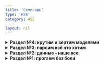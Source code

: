 ```yaml
---
title: 'Семинары'
type: 'HSE'
category: HSE

layout: nil
---
```

<!---  
#### Посиделка № 17 - 18

* Парсинг сайтов. [Онлайн скрипт](https://ahmedushka7.github.io/R/scripts/hse_data_analysis/sem_12/html.html).
* Парсим Avito. [Онлайн скрипт](https://ahmedushka7.github.io/R/scripts/hse_data_analysis/sem_12/Avito.html).
* Туториал по [XPath](https://devhints.io/xpath).

*Дополнительный материал:*
* RSelenium. Работа с элементами Java Script. [Онлайн скрипт](https://ahmedushka7.github.io/R/scripts/hse_data_analysis/sem_12/RSelenium.html).
* [Туториал №1](https://docs.ropensci.org/RSelenium/articles/basics.html) по RSelenium.
* [Туториал №2](https://ropensci.org/tutorials/rselenium_tutorial/) по RSelenium.
*  API. Парсим данные из Vk. Строим граф друзей. Позже выложу скрипт и видеоурок.

---

#### Посиделка № 16 - 17

* Описательные статистики. [Онлайн скрипт](https://ahmedushka7.github.io/R/scripts/hse_data_analysis/sem_11/statistics.html).
* Занятная [игрушка](http://guessthecorrelation.com) по корреляции.
* Ликбез по производным, градиент и метод градиентного спуска. [Онлайн скрипт](https://ahmedushka7.github.io/R/scripts/hse_data_analysis/sem_11/SGD.html).
* Линейная регрессия. Часть 1. [Онлайн скрипт](https://ahmedushka7.github.io/R/scripts/hse_data_analysis/sem_11/lr.html).
* Линейная регрессия. Часть 2. [Онлайн скрипт](https://ahmedushka7.github.io/R/scripts/hse_data_analysis/sem_11/lr2.html).
* Линейная регрессия. Часть 3. [Онлайн скрипт](https://ahmedushka7.github.io/R/scripts/hse_data_analysis/sem_11/lr3.html).
* Предсказываем количество покупок в магазинах Walmart. [Онлайн скрипт](https://ahmedushka7.github.io/R/scripts/hse_data_analysis/sem_11/walmart.html).
* Скачать [архив](https://github.com/ahmedushka7/R/blob/master/docs/scripts/hse_data_analysis/sem_11/data.zip?raw=true) c данными.



#### Посиделка № 15 - 16

* Визуализация данных. Пакет `ggplot2`. [Онлайн скрипт](https://ahmedushka7.github.io/R/scripts/hse_data_analysis/sem_10/ggplot2.html).
* Официальный [сайт](https://ggplot2.tidyverse.org) `ggplot2`.
* [Прекрасная галерея](https://www.r-graph-gallery.com/index.html) с графиками.

---

#### Посиделка № 13 - 14

* Пакет `tidyr`. Манипуляции с данными. [Онлайн скрипт](https://ahmedushka7.github.io/R/scripts/hse_data_analysis/sem_9/tidyr.html).
* Официальный [гайд](https://tidyr.tidyverse.org/articles/tidy-data.html) по `tidyr`.
* Краткая [памятка](https://github.com/ahmedushka7/R/raw/master/docs/scripts/hse_data_analysis/sem_8/dplyr_and_tidyr.pdf) по `dplyr` и `tidyr`.
* Работа с пропущенными значениями. [Онлайн скрипт](https://ahmedushka7.github.io/R/scripts/hse_data_analysis/sem_9/missing_value.html).
* Пакеты `lubridate`, `stringr` и `forcats`. [Онлайн скрипт](https://ahmedushka7.github.io/R/scripts/hse_data_analysis/sem_9/lubridate_stringr_forcats.html).
* Краткая [памятка](https://rawgit.com/rstudio/cheatsheets/master/lubridate.pdf) по `lubridate`.
* Скачать [архив](https://github.com/ahmedushka7/R/blob/master/docs/scripts/hse_data_analysis/sem_9/data.zip?raw=true) c файликами.
* [Условия заданий](https://ahmedushka7.github.io/R/scripts/hse_data_analysis/sem_9/exercises.html) для отработки.
* [Решение заданий](https://ahmedushka7.github.io/R/scripts/hse_data_analysis/sem_9/exercises_solution.html) для отработки.

---

#### Посиделка № 11 - 12

* Пакет `dplyr`. Манипуляции с данными.
* Официальный [гайд](https://dplyr.tidyverse.org/articles/dplyr.html#single-table-verbs) по `dplyr`.
* Краткая [памятка](https://github.com/ahmedushka7/R/raw/master/docs/scripts/hse_data_analysis/sem_8/dplyr_and_tidyr.pdf) по `dplyr` и `tidyr`.
* [Онлайн](https://ahmedushka7.github.io/R/scripts/hse_data_analysis/sem_8/dplyr_main.html) скрипт занятия.
* Скачать [архив](https://github.com/ahmedushka7/R/blob/master/docs/scripts/hse_data_analysis/sem_8/data.zip?raw=true) c файликами.
* [Условия заданий](https://ahmedushka7.github.io/R/scripts/hse_data_analysis/sem_8/exercises.html) для отработки.
* [Решение заданий](https://ahmedushka7.github.io/R/scripts/hse_data_analysis/sem_8/exercises_solution.html) для отработки.
* Дополнительный онлайн [скрипт](https://ahmedushka7.github.io/R/scripts/hse_data_analysis/sem_8/dplyr_join.html) занятия (необязательно) по работе с нексколькими наборами данных.
* [Все](https://rpubs.com/williamsurles/293454) про join.

---

#### Посиделка № 10 - 11

* Импорт данных. Откуда можно импортировать данные?
* Форматы .csv, .txt, .xlsx, .xls.
* Краткая [памятка](https://github.com/ahmedushka7/R/raw/master/docs/scripts/hse_data_analysis/sem_7/readr.pdf) для пакета `readr`.
* Онлайн [скрипт](https://ahmedushka7.github.io/R/scripts/hse_data_analysis/sem_7/import_data.html) занятия.
* Скачать [архив](https://github.com/ahmedushka7/R/blob/master/docs/scripts/hse_data_analysis/sem_7/data.zip?raw=true) c файликами.
* [Условия заданий](https://ahmedushka7.github.io/R/scripts/hse_data_analysis/sem_7/exercises.html) для отработки.
* [Решение заданий](https://ahmedushka7.github.io/R/scripts/hse_data_analysis/sem_7/exercises_solution.html) для отработки.
* Дополнительный онлайн [скрипт](https://ahmedushka7.github.io/R/scripts/hse_data_analysis/sem_7/import_data_extra.html) занятия (необязательно).

---

#### Посиделка № 8 - 9

* [Базовая визуализация в R](https://rstudio-pubs-static.s3.amazonaws.com/7953_4e3efd5b9415444ca065b1167862c349.html) (необязательно).
* [Презентация](https://github.com/ahmedushka7/R/raw/master/docs/scripts/hse_data_analysis/sem_6/presentation/presa.pdf) "Введение в анализ данных"
* [Data Science за 5 минут](https://www.youtube.com/watch?v=X3paOmcrTjQ).
* Онлайн [скрипт](https://ahmedushka7.github.io/R/scripts/hse_data_analysis/sem_6/intro_to_ds.html) занятия.
* [Условия заданий](https://ahmedushka7.github.io/R/scripts/hse_data_analysis/sem_6/exercises.html) для отработки.
* [Решение заданий](https://ahmedushka7.github.io/R/scripts/hse_data_analysis/sem_6/exercises_solution.html) для отработки.

---

#### Посиделка № 7

* [R Markdown](https://rmarkdown.rstudio.com/). Что это и зачем это нужно?
* [Опции чанков](https://yihui.name/knitr/options/).
* Официальный [гайд](https://bookdown.org/yihui/rmarkdown/r-code.html).
* Краткая [памятка](https://github.com/ahmedushka7/R/raw/master/docs/scripts/hse_data_analysis/sem_5/rmarkdown.pdf) для R Markdown.
* Онлайн [скрипт](https://ahmedushka7.github.io/R/scripts/hse_data_analysis/sem_5/RMarkdown.html) с кратким гайдом.
* [Архив](https://github.com/ahmedushka7/R/blob/master/docs/scripts/hse_data_analysis/sem_5/sem_5.zip?raw=true) с кратким гайдом.

---

#### Посиделка № 6

* Алгоритмы [сортировки](https://ahmedushka7.github.io/R/scripts/hse_data_analysis/sem_4/sorts.html) (необязательно).
* Классная [визуализация](https://www.youtube.com/watch?v=Gnp8G1_kO3I) сортировок(необязательно).
* [Книжка про алгоритмы](https://github.com/ahmedushka7/R/raw/master/docs/books/grokaem.PDF.zip) для тех, кто хочет изучить алгоритмы подробнее. Объясняется в ней все очень просто(необязательно).
* Онлайн [скрипт](https://ahmedushka7.github.io/R/scripts/hse_data_analysis/sem_4/other.html) с дополнительным материалам по программированию в R.

-->

<details markdown="1"><summary><b>Раздел №4: крутим и вертим моделями</b></summary>

#### Посиделка 22-25

* Кластеризация [[ссылка]](https://ahmedushka7.github.io/R/scripts/hse_data_analysis/sem_clustering/clustering.html)
* K-means [[ссылка]](https://ahmedushka7.github.io/R/scripts/hse_data_analysis/sem_clustering/kmeans.html)
* Иерархическая кластеризация [[ссылка]](https://ahmedushka7.github.io/R/scripts/hse_data_analysis/sem_clustering/hier_clust.html)

#### Посиделка 19-21

* Небольшое интро в построение моделей и ML [[ссылка]](https://ahmedushka7.github.io/R/scripts/hse_data_analysis/sem_linreg/models_intro.html)
* Линейная регрессия [[ссылка]](https://ahmedushka7.github.io/R/scripts/hse_data_analysis/sem_linreg/lin_reg.html)
* Линейная регрессия: простой пример [[ссылка]](https://ahmedushka7.github.io/R/scripts/hse_data_analysis/sem_linreg/lin_reg_example.html)
* Полиномиальная регрессия [[ссылка]](https://ahmedushka7.github.io/R/scripts/hse_data_analysis/sem_linreg/lr3.html)
* Линейная регрессия: анализируем walmart [[ссылка]](https://ahmedushka7.github.io/R/scripts/hse_data_analysis/sem_linreg/walmart.html)


</details>

<details markdown="1"><summary><b>Раздел №3: парсим всё что хотим</b></summary>

#### Посиделка 16-18

Пять стадий импорта:

1. Импортируем простые файлики (txt, csv)! [[ссылка]](https://ahmedushka7.github.io/R/scripts/hse_data_analysis/sem_7/import_data.html)
2. Работаем с excel файликами, базами данных и статистическими пакетами! [[ссылка]](https://ahmedushka7.github.io/R/scripts/hse_data_analysis/sem_7/import_data_extra.html)
3. Используем API через HTTP протокол!
    + Изучаем HTTP! [[ссылка]](https://ahmedushka7.github.io/R/scripts/hse_data_analysis/sem_parsing/http.html)
    + Изучаем API на примере графа друзей! [[ссылка]](https://ahmedushka7.github.io/R/scripts/hse_data_analysis/sem_parsing/api.html)
    + Изучаем API на примере распределения лайков! [[ссылка]](https://ahmedushka7.github.io/R/scripts/hse_data_analysis/sem_parsing/likes_hsemem.html)
    + Социальный [граф](https://ahmedushka7.github.io/R/scripts/hse_data_analysis/sem_parsing/vk_graph.png).
4. Парсим статические веб-страницы!
    + HTML [[ссылка]](https://ahmedushka7.github.io/R/scripts/hse_data_analysis/sem_parsing/html.html)
    + Парсим Avito [[ссылка]](https://ahmedushka7.github.io/R/scripts/hse_data_analysis/sem_parsing/Avito.html)
    + Парсим книги [[ссылка]](https://ahmedushka7.github.io/R/scripts/hse_data_analysis/sem_parsing/book_to_scrape.html)
    + Туториал по [XPath](https://devhints.io/xpath).
5. Парсим динамические веб-страницы!
    + RSelenium [[ссылка]](https://ahmedushka7.github.io/R/scripts/hse_data_analysis/sem_parsing/RSelenium.html).
    + [Туториал №1](https://docs.ropensci.org/RSelenium/articles/basics.html) по RSelenium.
    + [Туториал №2](https://ropensci.org/tutorials/rselenium_tutorial/) по RSelenium.
    
<!---
4. Парсим статические веб-страницы!
    + HTML [[ссылка]](https://ahmedushka7.github.io/R/scripts/hse_data_analysis/sem_12/html.html)
    + Парсим Avito [[ссылка]](https://ahmedushka7.github.io/R/scripts/hse_data_analysis/sem_12/Avito.html)
    + Туториал по [XPath](https://devhints.io/xpath).
5. Парсим динамические веб-страницы! [[ссылка]]()
    + RSelenium [[ссылка]](https://ahmedushka7.github.io/R/scripts/hse_data_analysis/sem_12/RSelenium.html).
    + [Туториал №1](https://docs.ropensci.org/RSelenium/articles/basics.html) по RSelenium.
    + [Туториал №2](https://ropensci.org/tutorials/rselenium_tutorial/) по RSelenium.
-->

</details>


<details markdown="1"><summary><b>Раздел №2: данные - наше все</b></summary>

#### Посиделка № 14-15
* Пакеты `lubridate`, `stringr` и `forcats`. [Онлайн скрипт](https://ahmedushka7.github.io/R/scripts/hse_data_analysis/sem_9/lubridate_stringr_forcats.html).
* Краткая [памятка](https://rawgit.com/rstudio/cheatsheets/master/lubridate.pdf) по `lubridate`.
* Тетрадка с регулярными выражениями [Онлайн скрипт](https://ahmedushka7.github.io/R/scripts/hse_data_analysis/sem_regexp/regs.html)

---

#### Посиделка № 12 - 13

* Визуализация данных. Пакет `ggplot2`. [Онлайн скрипт](https://ahmedushka7.github.io/R/scripts/hse_data_analysis/sem_10/ggplot2.html).
* Официальный [сайт](https://ggplot2.tidyverse.org) `ggplot2`.
* [Прекрасная галерея](https://www.r-graph-gallery.com/index.html) с графиками.

---

#### Посиделка № 10 - 11

* Пакет `tidyr`. Манипуляции с данными. [Онлайн скрипт](https://ahmedushka7.github.io/R/scripts/hse_data_analysis/sem_9/tidyr.html).
* Официальный [гайд](https://tidyr.tidyverse.org/articles/tidy-data.html) по `tidyr`.
* Краткая [памятка](https://github.com/ahmedushka7/R/raw/master/docs/scripts/hse_data_analysis/sem_8/dplyr_and_tidyr.pdf) по `dplyr` и `tidyr`.
* Работа с пропущенными значениями. [Онлайн скрипт](https://ahmedushka7.github.io/R/scripts/hse_data_analysis/sem_9/missing_value.html).
* Скачать [архив](https://github.com/ahmedushka7/R/blob/master/docs/scripts/hse_data_analysis/sem_9/data.zip?raw=true) c файликами.
* [Условия заданий](https://ahmedushka7.github.io/R/scripts/hse_data_analysis/sem_9/exercises.html) для отработки.
* [Решение заданий](https://ahmedushka7.github.io/R/scripts/hse_data_analysis/sem_9/exercises_solution.html) для отработки.

---

#### Посиделка № 8 - 9

* Пакет `dplyr`. Манипуляции с данными.
* Официальный [гайд](https://dplyr.tidyverse.org/articles/dplyr.html#single-table-verbs) по `dplyr`.
* Краткая [памятка](https://github.com/ahmedushka7/R/raw/master/docs/scripts/hse_data_analysis/sem_8/dplyr_and_tidyr.pdf) по `dplyr` и `tidyr`.
* [Онлайн](https://ahmedushka7.github.io/R/scripts/hse_data_analysis/sem_8/dplyr_main.html) скрипт занятия.
* Скачать [архив](https://github.com/ahmedushka7/R/blob/master/docs/scripts/hse_data_analysis/sem_8/data.zip?raw=true) c файликами.
* [Условия заданий](https://ahmedushka7.github.io/R/scripts/hse_data_analysis/sem_8/exercises.html) для отработки.
* [Решение заданий](https://ahmedushka7.github.io/R/scripts/hse_data_analysis/sem_8/exercises_solution.html) для отработки.

---

#### Посиделка №7
* Импорт данных
* Онлайн скрипт занятия [[ссылка]](https://ahmedushka7.github.io/R/scripts/hse_data_analysis/sem_7/import_data.html)
* Дополнительный онлайн скрипт занятия [[ссылка]](https://ahmedushka7.github.io/R/scripts/hse_data_analysis/sem_7/import_data_extra.html)
* Краткая пдфка про readr [[ссылка]](https://ahmedushka7.github.io/R/scripts/hse_data_analysis/sem_7/readr.pdf)
* Условия заданий для отработки [[ссылка]](https://ahmedushka7.github.io/R/scripts/hse_data_analysis/sem_7/exercises.html)
* Решение заданий для отработки [[ссылка]](https://ahmedushka7.github.io/R/scripts/hse_data_analysis/sem_7/exercises_solution.html)
* Скачать данные для семинара [[ссылка]](https://ahmedushka7.github.io/R/scripts/hse_data_analysis/sem_7/data.zip)

---

#### Посиделка №6
* Введение в анализ данных 
* Презентация [[ссылка]](https://github.com/ahmedushka7/R/blob/master/docs/lectures/lec03/tex/lec02.pdf)
* Онлайн скрипт занятия [[ссылка]](https://ahmedushka7.github.io/R/scripts/hse_data_analysis/sem_6/intro_to_ds.html)
* Условия заданий для отработки [[ссылка]](https://ahmedushka7.github.io/R/scripts/hse_data_analysis/sem_6/exercises.html)
* Решение заданий для отработки [[ссылка]](https://ahmedushka7.github.io/R/scripts/hse_data_analysis/sem_6/exercises_solution.html)

</details>

<details markdown="1"><summary><b>Раздел №1: прогаем без боли</b></summary>

---

#### Посиделка № 4 - 5

* Функция. Зачем нужна? Как задаётся?
* Переменные, заданные в функции по умолчанию (дефолтные переменные). Глобальные и локальные переменные.
* Рекурсия.
* Онлайн скрипт занятия [[ссылка]](https://ahmedushka7.github.io/R/scripts/hse_data_analysis/sem_3/function.html).
* Условия заданий для отработки [[ссылка]](https://ahmedushka7.github.io/R/scripts/hse_data_analysis/sem_3/exercises.html).
* Решение заданий для отработки [[ссылка]](https://ahmedushka7.github.io/R/scripts/hse_data_analysis/sem_3/exercises_solution.html) .

---

#### Посиделки № 2 - 3

* Условные конструкции. Зачем нужны? Как задаются в R.
* Циклы. If. For. While.
* Матрицы. Способы задания и обращение к ним.
* Онлайн скрипт занятия (циклы) [[ссылка]](https://ahmedushka7.github.io/R/scripts/hse_data_analysis/sem_2/for_while_matrix.html).
* Онлайн скрипт занятия (условные конструкции) [[ссылка]](https://ahmedushka7.github.io/R/scripts/hse_data_analysis/sem_2/if.html).
* Условия заданий для отработки [[ссылка]](https://ahmedushka7.github.io/R/scripts/hse_data_analysis/sem_2/exercises.html).
* Решение заданий для отработки [[ссылка]](https://ahmedushka7.github.io/R/scripts/hse_data_analysis/sem_2/exercises_solution.html) .

---

#### Посиделка № 1 

* Знакомство. Зачем нужен этот курс?
* R и с чем его едят. Интерфейс RStudio.
* R как калькулятор. Переменные. Массивы. 
* Онлайн скрипт занятия [[ссылка]](https://ahmedushka7.github.io/R/scripts/hse_data_analysis/sem_1/introduction_to_R.html) .
* Условия заданий для отработки [[ссылка]](https://ahmedushka7.github.io/R/scripts/hse_data_analysis/sem_1/exercises.html) .
* Решение заданий для отработки [[ссылка]](https://ahmedushka7.github.io/R/scripts/hse_data_analysis/sem_1/exercises_solution.html) .


</details>